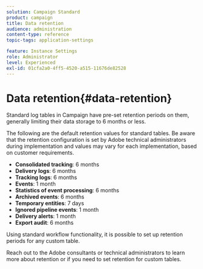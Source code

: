 ```yaml
---
solution: Campaign Standard
product: campaign
title: Data retention
audience: administration
content-type: reference
topic-tags: application-settings

feature: Instance Settings
role: Administrator
level: Experienced
exl-id: 01cfa2a0-4ff5-4520-a515-11676de82528
---
```

# Data retention{#data-retention}

Standard log tables in Campaign have pre-set retention periods on them, generally limiting their data storage to 6 months or less.

The following are the default retention values for standard tables. Be aware that the retention configuration is set by Adobe technical administrators during implementation and values may vary for each implementation, based on customer requirements.

* **Consolidated tracking**: 6 months
* **Delivery logs**: 6 months
* **Tracking logs**: 6 months
* **Events**: 1 month
* **Statistics of event processing**: 6 months
* **Archived events**: 6 months
* **Temporary entities**: 7 days
* **Ignored pipeline events**: 1 month
* **Delivery alerts**: 1 month
* **Export audit**: 6 months

Using standard workflow functionality, it is possible to set up retention periods for any custom table.

Reach out to the Adobe consultants or technical administrators to learn more about retention or if you need to set retention for custom tables.
